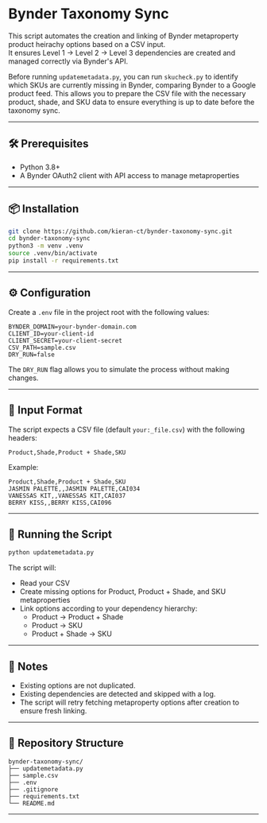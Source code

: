 # Bynder Taxonomy Sync

This script automates the creation and linking of Bynder metaproperty product heirachy options based on a CSV input.  
It ensures Level 1 → Level 2 → Level 3 dependencies are created and managed correctly via Bynder's API.

Before running `updatemetadata.py`, you can run `skucheck.py` to identify which SKUs are currently missing in Bynder, comparing Bynder to a Google product feed. This allows you to prepare the CSV file with the necessary product, shade, and SKU data to ensure everything is up to date before the taxonomy sync.


---

## 🛠 Prerequisites

- Python 3.8+
- A Bynder OAuth2 client with API access to manage metaproperties

---

## 📦 Installation

```bash
git clone https://github.com/kieran-ct/bynder-taxonomy-sync.git
cd bynder-taxonomy-sync
python3 -m venv .venv
source .venv/bin/activate
pip install -r requirements.txt
```

---

## ⚙️ Configuration

Create a `.env` file in the project root with the following values:

```env
BYNDER_DOMAIN=your-bynder-domain.com
CLIENT_ID=your-client-id
CLIENT_SECRET=your-client-secret
CSV_PATH=sample.csv
DRY_RUN=false
```

The `DRY_RUN` flag allows you to simulate the process without making changes.

---

## 📄 Input Format

The script expects a CSV file (default `your:_file.csv`) with the following headers:

```
Product,Shade,Product + Shade,SKU
```

Example:

```csv
Product,Shade,Product + Shade,SKU
JASMIN PALETTE,,JASMIN PALETTE,CAI034
VANESSAS KIT,,VANESSAS KIT,CAI037
BERRY KISS,,BERRY KISS,CAI096
```

---

## 🚀 Running the Script

```bash
python updatemetadata.py
```

The script will:
- Read your CSV
- Create missing options for Product, Product + Shade, and SKU metaproperties
- Link options according to your dependency hierarchy:
  - Product → Product + Shade
  - Product → SKU
  - Product + Shade → SKU

---

## 🧼 Notes

- Existing options are not duplicated.
- Existing dependencies are detected and skipped with a log.
- The script will retry fetching metaproperty options after creation to ensure fresh linking.

---

## 📁 Repository Structure

```
bynder-taxonomy-sync/
├── updatemetadata.py
├── sample.csv
├── .env
├── .gitignore
├── requirements.txt
└── README.md
```

---





